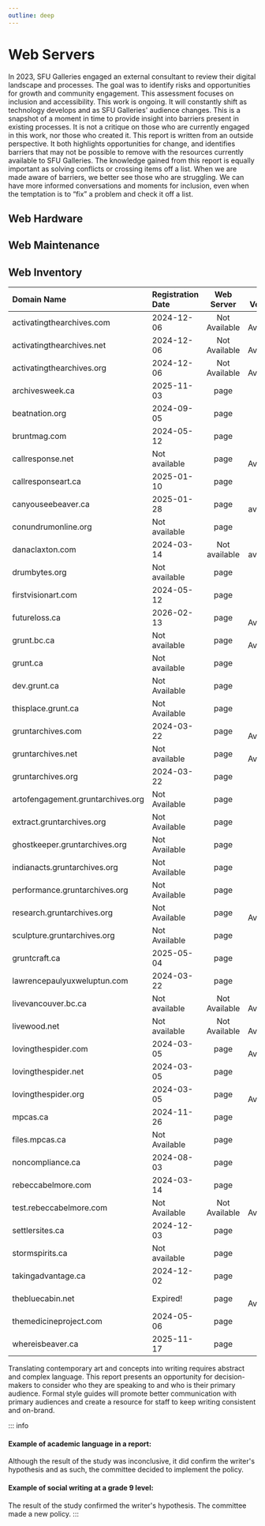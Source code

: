 ```yaml
---
outline: deep
---
```

# Web Servers

In 2023, SFU Galleries engaged an external consultant to review their digital landscape and processes. The goal was to identify risks and opportunities for growth and community engagement. This assessment focuses on inclusion and accessibility. This work is ongoing. It will constantly shift as technology develops and as SFU Galleries' audience changes. This is a snapshot of a moment in time to provide insight into barriers present in existing processes. It is not a critique on those who are currently engaged in this work, nor those who created it. This report is written from an outside perspective. It both highlights opportunities for change, and identifies barriers that may not be possible to remove with the resources currently available to SFU Galleries. The knowledge gained from this report is equally important as solving conflicts or crossing items off a list. When we are made aware of barriers, we better see those who are struggling. We can have more informed conversations and moments for inclusion, even when the temptation is to “fix” a problem and check it off a list.

## Web Hardware

## Web Maintenance

## Web Inventory

|    Domain Name     | Registration Date | Web Server | PHP Version | # of Emails |
| :---------------- | :--------------- | :--------: | :---------: | :---------: |
| activatingthearchives.com | 2024-12-06 | Not Available | Not Available | Not Available |
| activatingthearchives.net | 2024-12-06 | Not Available | Not Available | Not Available |
| activatingthearchives.org | 2024-12-06 | Not Available | Not Available | 0 |
| archivesweek.ca | 2025-11-03 | page | 7.4 | 0 |
| beatnation.org | 2024-09-05 | page | 8.1 | 2 |
| bruntmag.com | 2024-05-12 | page | 8.1 | 3 |
| callresponse.net | Not available | page | Not Available | 0 |
| callresponseart.ca | 2025-01-10 | page | 8.1 | 0 |
| canyouseebeaver.ca | 2025-01-28 | page | Not available | 0 |
| conundrumonline.org | Not available | page | 8.1 | 0 |
| danaclaxton.com | 2024-03-14 | Not available | Not available | Not available |
| drumbytes.org | Not available | page | 8.1 | 0 |
| firstvisionart.com | 2024-05-12 | page | 8.1 | 1 |
| futureloss.ca | 2026-02-13 | page | Not Available | 0 |
| grunt.bc.ca | Not available | page | Not Available | 0 |
| grunt.ca | Not available | page | 8.0 | 1 |
| dev.grunt.ca | Not Available | page | 8.0 | 0 |
| thisplace.grunt.ca | Not Available | page | 8.1 | 2 |
| gruntarchives.com | 2024-03-22 | page | Not Available | 1 |
| gruntarchives.net | Not available | page | Not Available | 0 |
| gruntarchives.org | 2024-03-22 | page | 8.0 | 3 |
| artofengagement.gruntarchives.org | Not Available | page | 8.1 | 0 |
| extract.gruntarchives.org | Not Available | page | 8.1 | 0 |
| ghostkeeper.gruntarchives.org | Not Available | page | 8.1 | 0 |
| indianacts.gruntarchives.org | Not Available | page | 8.1 | 0 |
| performance.gruntarchives.org | Not Available | page | 8.1 | 0 |
| research.gruntarchives.org | Not Available | page | Not Available | 0 |
| sculpture.gruntarchives.org | Not Available | page | 8.1 | 0 |
|  gruntcraft.ca | 2025-05-04 | page | 8.1 | 0 |
| lawrencepaulyuxweluptun.com | 2024-03-22 | page | 8.1 | 2 |
| livevancouver.bc.ca | Not available | Not Available | Not Available | 0 |
| livewood.net | Not available | Not Available | Not Available | 0 |
| lovingthespider.com | 2024-03-05 | page | Not Available | 0 |
| lovingthespider.net | 2024-03-05 | page | 7.4 | 0 |
| lovingthespider.org | 2024-03-05 | page | Not Available | 0 |
| mpcas.ca | 2024-11-26 | page | 7.4 | 0 |
| files.mpcas.ca | Not Available | page | 8.1 | 0 |
| noncompliance.ca | 2024-08-03 | page | 8.1 | 0 |
| rebeccabelmore.com | 2024-03-14 | page | 8.1 | 3 | 
| test.rebeccabelmore.com | Not Available | Not Available | Not Available | 0 |
| settlersites.ca | 2024-12-03 | page | 8.1 | 0 |
| stormspirits.ca | Not available | page | 8.1 | 0 |
| takingadvantage.ca | 2024-12-02 | page | 8.1 | 0 |
| thebluecabin.net | Expired! | page | Not Available | 0 |
| themedicineproject.com | 2024-05-06 | page | 8.0 | 2 |
| whereisbeaver.ca | 2025-11-17 | page | 8.1 | 0 |


Translating contemporary art and concepts into writing requires abstract and complex language. This report presents an opportunity for decision-makers to consider who they are speaking to and who is their primary audience. Formal style guides will promote better communication with primary audiences and create a resource for staff to keep writing consistent and on-brand.

::: info
#### Example of academic language in a report:
Although the result of the study was inconclusive, it did confirm the writer's hypothesis and as such, the committee decided to implement the policy.

#### Example of social writing at a grade 9 level:
The result of the study confirmed the writer's hypothesis. The committee made a new policy.
:::

